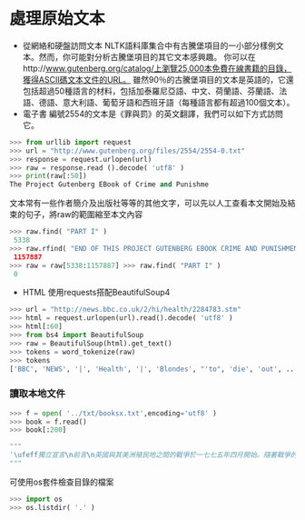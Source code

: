 處理原始文本
==
- 從網絡和硬盤訪問文本
NLTK語料庫集合中有古騰堡項目的一小部分樣例文本。然而，你可能對分析古騰堡項目的其它文本感興趣。
你可以在http://www.gutenberg.org/catalog/上瀏覽25,000本免費在線書籍的目錄，獲得ASCII碼文本文件的URL。
雖然90％的古騰堡項目的文本是英語的，它還包括超過50種語言的材料，包括加泰羅尼亞語、中文、荷蘭語、芬蘭語、法語、德語、意大利語、葡萄牙語和西班牙語（每種語言都有超過100個文本）。
- 電子書
編號2554的文本是《罪與罰》的英文翻譯，我們可以如下方式訪問它。
```python
>>> from urllib import request
>>> url = "http://www.gutenberg.org/files/2554/2554-0.txt" 
>>> response = request.urlopen(url)
>>> raw = response.read ().decode( 'utf8' )
>>> print(raw[:50])
The Project Gutenberg EBook of Crime and Punishme
```

文本常有一些作者簡介及出版社等等的其他文字，可以先以人工查看本文開始及結束的句子，將raw的範圍縮至本文內容
```python
>>> raw.find( "PART I" )
 5338
>>> raw.rfind( "END OF THIS PROJECT GUTENBERG EBOOK CRIME AND PUNISHMENT" )" )
 1157887
>>> raw = raw[5338:1157887] >>> raw.find( "PART I" )
 0
```

- HTML
使用requests搭配BeautifulSoup4

```python
>>> url = "http://news.bbc.co.uk/2/hi/health/2284783.stm" 
>>> html = request.urlopen(url).read().decode( 'utf8' )
>>> html[:60]
>>> from bs4 import BeautifulSoup
>>> raw = BeautifulSoup(html).get_text()
>>> tokens = word_tokenize(raw)
>>> tokens
['BBC', 'NEWS', '|', 'Health', '|', 'Blondes', "'to", 'die', 'out', ...]
```

### 讀取本地文件

```python
>>> f = open( '../txt/booksx.txt',encoding='utf8' )
>>> book = f.read()
>>> book[:200]

"""
'\ufeff獨立宣言\n前言\n英國與其美洲殖民地之間的戰爭於一七七五年四月開始。隨著戰爭的延續，和解的希望逐漸消失，完全獨立已成為殖民地的目標。一七七六年六月七日，在大陸會議的一次集會中，維吉尼亞的理查．亨利．李提出一個議案，宣稱: 「這些殖民地是自由和獨立的國家，並且按其權利必須是自由和獨立的國家。」六月十日大陸會議指定一個委員會草擬獨立宣言。實際的起草工作由湯瑪斯．傑佛遜負責。七月四日獨立宣言獲得通過，並'
"""
```
可使用os套件檢查目錄的檔案
```python
>>> import os
>>> os.listdir( '.' )
```

